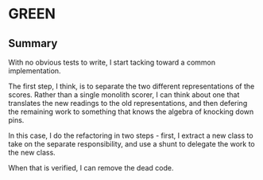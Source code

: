 # GREEN

## Summary

With no obvious tests to write, I start tacking toward a common implementation.

The first step, I think, is to separate the two different representations of
the scores.  Rather than a single monolith scorer, I can think about one that
translates the new readings to the old representations, and then defering
the remaining work to something that knows the algebra of knocking down pins.

In this case, I do the refactoring in two steps - first, I extract a new class 
to take on the separate responsibility, and use a shunt to delegate the work
to the new class.

When that is verified, I can remove the dead code.
